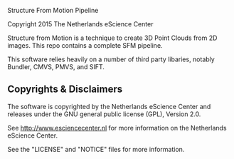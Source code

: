 Structure From Motion Pipeline

Copyright 2015 The Netherlands eScience Center

Structure from Motion is a technique to create 3D Point Clouds from 2D images. This repo contains a complete SFM pipeline.

This software relies heavily on a number of third party libaries, notably Bundler, CMVS, PMVS, and SIFT.

Copyrights & Disclaimers
------------------------

The software is copyrighted by the Netherlands eScience Center and 
releases under the GNU general public license (GPL), Version 2.0.

See <http://www.esciencecenter.nl> for more information on the 
Netherlands eScience Center.

See the "LICENSE" and "NOTICE" files for more information. 

